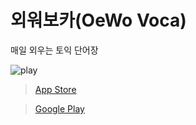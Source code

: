 # 외워보카(OeWo Voca)
매일 외우는 토익 단어장

![play](https://github.com/yoovin/oweovoca/assets/35561369/f179b2b5-f7e0-4629-b83f-69f30a475f27)

> [App Store](https://apps.apple.com/kr/app/%EC%99%B8%EC%9B%8C%EB%B3%B4%EC%B9%B4/id6444293987)


> [Google Play](https://play.google.com/store/apps/details?id=com.vocaapprn)
